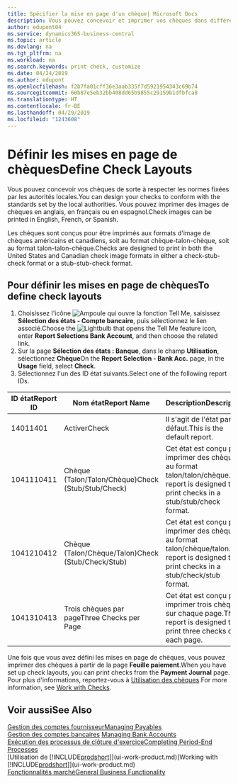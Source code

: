 ```yaml
---
title: Spécifier la mise en page d'un chèque| Microsoft Docs
description: Vous pouvez concevoir et imprimer vos chèques dans différents formats pour respecter des normes.
author: edupont04
ms.service: dynamics365-business-central
ms.topic: article
ms.devlang: na
ms.tgt_pltfrm: na
ms.workload: na
ms.search.keywords: print check, customize
ms.date: 04/24/2019
ms.author: edupont
ms.openlocfilehash: f2b7fa01cff36e3aab335f7d5921954343c69b74
ms.sourcegitcommit: 60b87e5eb32bb408dd65b9855c29159b1dfbfca8
ms.translationtype: HT
ms.contentlocale: fr-BE
ms.lasthandoff: 04/29/2019
ms.locfileid: "1243608"
---
```

# <a name="define-check-layouts"></a><span data-ttu-id="5b791-103">Définir les mises en page de chèques</span><span class="sxs-lookup"><span data-stu-id="5b791-103">Define Check Layouts</span></span>
<span data-ttu-id="5b791-104">Vous pouvez concevoir vos chèques de sorte à respecter les normes fixées par les autorités locales.</span><span class="sxs-lookup"><span data-stu-id="5b791-104">You can design your checks to conform with the standards set by the local authorities.</span></span> <span data-ttu-id="5b791-105">Vous pouvez imprimer des images de chèques en anglais, en français ou en espagnol.</span><span class="sxs-lookup"><span data-stu-id="5b791-105">Check images can be printed in English, French, or Spanish.</span></span>

<span data-ttu-id="5b791-106">Les chèques sont conçus pour être imprimés aux formats d'image de chèques américains et canadiens, soit au format chèque-talon-chèque, soit au format talon-talon-chèque.</span><span class="sxs-lookup"><span data-stu-id="5b791-106">Checks are designed to print in both the United States and Canadian check image formats in either a check-stub-check format or a stub-stub-check format.</span></span>

## <a name="to-define-check-layouts"></a><span data-ttu-id="5b791-107">Pour définir les mises en page de chèques</span><span class="sxs-lookup"><span data-stu-id="5b791-107">To define check layouts</span></span>
1. <span data-ttu-id="5b791-108">Choisissez l'icône ![Ampoule qui ouvre la fonction Tell Me](media/ui-search/search_small.png "Dites-moi ce que vous voulez faire"), saisissez **Sélection des états - Compte bancaire**, puis sélectionnez le lien associé.</span><span class="sxs-lookup"><span data-stu-id="5b791-108">Choose the ![Lightbulb that opens the Tell Me feature](media/ui-search/search_small.png "Tell me what you want to do") icon, enter **Report Selections Bank Account**, and then choose the related link.</span></span>
2. <span data-ttu-id="5b791-109">Sur la page **Sélection des états : Banque**, dans le champ **Utilisation**, sélectionnez **Chèque**</span><span class="sxs-lookup"><span data-stu-id="5b791-109">On the **Report Selection - Bank Acc.** page, in the **Usage** field, select **Check**.</span></span>
3. <span data-ttu-id="5b791-110">Sélectionnez l'un des ID état suivants.</span><span class="sxs-lookup"><span data-stu-id="5b791-110">Select one of the following report IDs.</span></span>

  | <span data-ttu-id="5b791-111">ID état</span><span class="sxs-lookup"><span data-stu-id="5b791-111">Report ID</span></span> | <span data-ttu-id="5b791-112">Nom état</span><span class="sxs-lookup"><span data-stu-id="5b791-112">Report Name</span></span> | <span data-ttu-id="5b791-113">Description</span><span class="sxs-lookup"><span data-stu-id="5b791-113">Description</span></span> |
  | --- | --- | --- |
  | <span data-ttu-id="5b791-114">1401</span><span class="sxs-lookup"><span data-stu-id="5b791-114">1401</span></span> |<span data-ttu-id="5b791-115">Activer</span><span class="sxs-lookup"><span data-stu-id="5b791-115">Check</span></span> |<span data-ttu-id="5b791-116">Il s'agit de l'état par défaut.</span><span class="sxs-lookup"><span data-stu-id="5b791-116">This is the default report.</span></span> |
  | <span data-ttu-id="5b791-117">10411</span><span class="sxs-lookup"><span data-stu-id="5b791-117">10411</span></span> |<span data-ttu-id="5b791-118">Chèque (Talon/Talon/Chèque)</span><span class="sxs-lookup"><span data-stu-id="5b791-118">Check (Stub/Stub/Check)</span></span> |<span data-ttu-id="5b791-119">Cet état est conçu pour imprimer des chèques au format talon/talon/chèque.</span><span class="sxs-lookup"><span data-stu-id="5b791-119">This report is designed to print checks in a stub/stub/check format.</span></span> |
  | <span data-ttu-id="5b791-120">10412</span><span class="sxs-lookup"><span data-stu-id="5b791-120">10412</span></span> |<span data-ttu-id="5b791-121">Chèque (Talon/Chèque/Talon)</span><span class="sxs-lookup"><span data-stu-id="5b791-121">Check (Stub/Check/Stub)</span></span> |<span data-ttu-id="5b791-122">Cet état est conçu pour imprimer des chèques au format talon/chèque/talon.</span><span class="sxs-lookup"><span data-stu-id="5b791-122">This report is designed to print checks in a stub/check/stub format.</span></span> |
  | <span data-ttu-id="5b791-123">10413</span><span class="sxs-lookup"><span data-stu-id="5b791-123">10413</span></span> |<span data-ttu-id="5b791-124">Trois chèques par page</span><span class="sxs-lookup"><span data-stu-id="5b791-124">Three Checks per Page</span></span> |<span data-ttu-id="5b791-125">Cet état est conçu pour imprimer trois chèques sur chaque page.</span><span class="sxs-lookup"><span data-stu-id="5b791-125">This report is designed to print three checks on each page.</span></span> |

<span data-ttu-id="5b791-126">Une fois que vous avez défini les mises en page de chèques, vous pouvez imprimer des chèques à partir de la page **Feuille paiement**.</span><span class="sxs-lookup"><span data-stu-id="5b791-126">When you have set up check layouts, you can print checks from the **Payment Journal** page.</span></span> <span data-ttu-id="5b791-127">Pour plus d'informations, reportez-vous à [Utilisation des chèques](payables-how-work-checks.md).</span><span class="sxs-lookup"><span data-stu-id="5b791-127">For more information, see [Work with Checks](payables-how-work-checks.md).</span></span>

## <a name="see-also"></a><span data-ttu-id="5b791-128">Voir aussi</span><span class="sxs-lookup"><span data-stu-id="5b791-128">See Also</span></span>
[<span data-ttu-id="5b791-129">Gestion des comptes fournisseur</span><span class="sxs-lookup"><span data-stu-id="5b791-129">Managing Payables</span></span>](payables-manage-payables.md)  
<span data-ttu-id="5b791-130">[Gestion des comptes bancaires](bank-manage-bank-accounts.md) </span><span class="sxs-lookup"><span data-stu-id="5b791-130">[Managing Bank Accounts](bank-manage-bank-accounts.md) </span></span>  
[<span data-ttu-id="5b791-131">Exécution des processus de clôture d'exercice</span><span class="sxs-lookup"><span data-stu-id="5b791-131">Completing Period-End Processes</span></span>](year-how-complete-period-end-processes.md)  
<span data-ttu-id="5b791-132">[Utilisation de [!INCLUDE[prodshort](includes/prodshort.md)]](ui-work-product.md)</span><span class="sxs-lookup"><span data-stu-id="5b791-132">[Working with [!INCLUDE[prodshort](includes/prodshort.md)]](ui-work-product.md)</span></span>  
[<span data-ttu-id="5b791-133">Fonctionnalités marché</span><span class="sxs-lookup"><span data-stu-id="5b791-133">General Business Functionality</span></span>](ui-across-business-areas.md)

